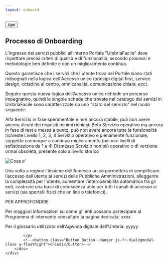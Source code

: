 ```yaml
---
layout: onboard
---
```

<script>
$(function() {

  $('#open_btn').click();
})
</script>
<button id="open_btn" class="Button Button--default js-fr-dialogmodal-open u-hidden" aria-controls="modal">
  Apri
</button>
<div class="Dialog js-fr-dialogmodal" id="modal">
    <div class="
      Dialog-content
      Dialog-content--centered
      u-background-white
      u-layout-prose
      u-margin-all-xl
      u-padding-all-xl
      js-fr-dialogmodal-modal
    " aria-labelledby="modal-title">
        <div role="document" class="Prose">
            <h2 class="u-cf u-text-h2 u-borderHideFocus" id="modal-title" tabindex="0">Processo di Onboarding</h2>
            <p>
            L’ingresso dei servizi pubblici all’interno  Portale "UmbriaFacile" deve rispettare precisi criteri di qualità e di funzionalità, secondo processi e metodologie ben definite e con un miglioramento continuo.

Questo garantisce che i servizi che l'utente trova nel Portale siano stati ridisegnati nella logica dell'Accesso unico (principi digital first, service design, cittadino al centro, omnicanalità, comunicazione chiara, ecc).

Seguire questa nuova logica dell’Accesso unico richiede un percorso impegnativo, quindi le singole schede che trovate nel catalogo dei servizi in UmbriaFacile sono caratterizzate da uno "stato del servizio" nel modo seguente:

Alfa	Servizio in fase sperimentale e non ancora stabile, può non avere ancora alcuni dei requisiti minimi richiesti
Beta	Servizio operativo ma ancora in fase di test e messa a punto, può non avere ancora tutte le funzionalità richieste
Livello 1, 2, 3, 4	Servizio operativo e pienamente funzionale, soggetto comunque a continuo miglioramento (nei vari livelli di sofisticazione da 1 a 4)
Dismesso	Servizio non più operativo o di versione ormai obsoleta, presente solo a livello storico

![Cosa e']({{site.baseurl}}/images/2018/11/cosae.png)

Una volta a regime l'insieme dell'Accesso unico permetterà di semplificare l’accesso dell’utente ai servizi delle Pubbliche Amministrazioni, alleggerire la complessità per l'utente, aumentare l’interoperabilità automatica tra gli enti, costruire una base di conoscenza utile per tutti i canali di accesso ai servizi (sia sportelli fisici che on line o telefonici).

PER APPROFONDIRE

Per maggiori informazioni su come gli enti possono partecipare al Programma di intervento consultare la pagina dedicata: xxxx

Per il glossario utilizzato nell'Agwnda digitale dell'Umbria: yyyyy

            </p>
            <!--<button class="Button Button--danger js-fr-dialogmodal-close u-floatRight">Chiudi</button>-->
        </div>
    </div>
</div>
